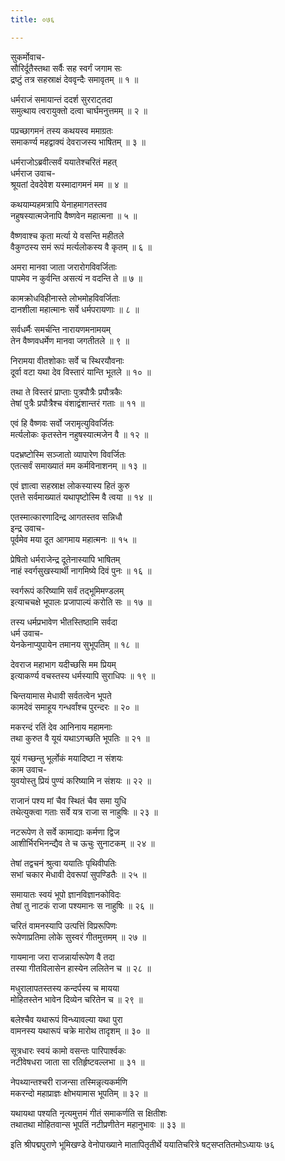 ```yaml
---
title: ०७६

---
```

सुकर्मोवाच-  
सौरिर्दूतैस्तथा सर्वैः सह स्वर्गं जगाम सः  
द्रष्टुं तत्र सहस्राक्षं देववृन्दैः समावृतम् ॥ १ ॥


धर्मराजं समायान्तं ददर्श सुरराट्तदा  
समुत्थाय त्वरायुक्तो दत्वा चार्घमनुत्तमम् ॥ २ ॥


पप्रच्छागमनं तस्य कथयस्व ममाग्रतः  
समाकर्ण्य महद्वाक्यं देवराजस्य भाषितम् ॥ ३ ॥


धर्मराजोऽब्रवीत्सर्वं ययातेश्चरितं महत्  
धर्मराज उवाच-  
श्रूयतां देवदेवेश यस्मादागमनं मम ॥ ४ ॥


कथयाम्यहमत्रापि येनाहमागतस्तव  
नहुषस्यात्मजेनापि वैष्णवेन महात्मना ॥ ५ ॥


वैष्णवाश्च कृता मर्त्या ये वसन्ति महीतले  
वैकुण्ठस्य समं रूपं मर्त्यलोकस्य वै कृतम् ॥ ६ ॥


अमरा मानवा जाता जरारोगविवर्जिताः  
पापमेव न कुर्वन्ति असत्यं न वदन्ति ते ॥ ७ ॥


कामक्रोधविहीनास्ते लोभमोहविवर्जिताः  
दानशीला महात्मानः सर्वे धर्मपरायणाः ॥ ८ ॥


सर्वधर्मैः समर्चन्ति नारायणमनामयम्  
तेन वैष्णवधर्मेण मानवा जगतीतले ॥ ९ ॥


निरामया वीतशोकाः सर्वे च स्थिरयौवनाः  
दूर्वा वटा यथा देव विस्तारं यान्ति भूतले ॥ १० ॥


तथा ते विस्तरं प्राप्ताः पुत्रपौत्रैः प्रपौत्रकैः  
तेषां पुत्रैः प्रपौत्रैश्च वंशाद्वंशान्तरं गताः ॥ ११ ॥


एवं हि वैष्णवः सर्वो जरामृत्युविवर्जितः  
मर्त्यलोकः कृतस्तेन नहुषस्यात्मजेन वै ॥ १२ ॥


पदभ्रष्टोस्मि सञ्जातो व्यापारेण विवर्जितः  
एतत्सर्वं समाख्यातं मम कर्मविनाशनम् ॥ १३ ॥


एवं ज्ञात्वा सहस्राक्ष लोकस्यास्य हितं कुरु  
एतत्ते सर्वमाख्यातं यथापृष्टोस्मि वै त्वया ॥ १४ ॥


एतस्मात्कारणादिन्द्र आगतस्तव सन्निधौ  
इन्द्र उवाच-  
पूर्वमेव मया दूत आगमाय महात्मनः ॥ १५ ॥


प्रेषितो धर्मराजेन्द्र दूतेनास्यापि भाषितम्  
नाहं स्वर्गसुखस्यार्थी नागमिष्ये दिवं पुनः ॥ १६ ॥


स्वर्गरूपं करिष्यामि सर्वं तद्भूमिमण्डलम्  
इत्याचचक्षे भूपालः प्रजापाल्यं करोति सः ॥ १७ ॥


तस्य धर्मप्रभावेण भीतस्तिष्ठामि सर्वदा  
धर्म उवाच-  
येनकेनाप्युपायेन तमानय सुभूपतिम् ॥ १८ ॥


देवराज महाभाग यदीच्छसि मम प्रियम्  
इत्याकर्ण्य वचस्तस्य धर्मस्यापि सुराधिपः ॥ १९ ॥


चिन्तयामास मेधावी सर्वतत्वेन भूपते  
कामदेवं समाहूय गन्धर्वांश्च पुरन्दरः ॥ २० ॥


मकरन्दं रतिं देव आनिनाय महामनाः  
तथा कुरुत वै यूयं यथाऽगच्छति भूपतिः ॥ २१ ॥


यूयं गच्छन्तु भूर्लोकं मयादिष्टा न संशयः  
काम उवाच-  
युवयोस्तु प्रियं पुण्यं करिष्यामि न संशयः ॥ २२ ॥


राजानं पश्य मां चैव स्थितं चैव समा युधि  
तथेत्युक्त्वा गताः सर्वे यत्र राजा स नाहुषिः ॥ २३ ॥


नटरूपेण ते सर्वे कामाद्याः कर्मणा द्विज  
आशीर्भिरभिनन्द्यैव ते च ऊचुः सुनाटकम् ॥ २४ ॥


तेषां तद्वचनं श्रुत्वा ययातिः पृथिवीपतिः  
सभां चकार मेधावी देवरूपां सुपण्डितैः ॥ २५ ॥


समायातः स्वयं भूपो ज्ञानविज्ञानकोविदः  
तेषां तु नाटकं राजा पश्यमानः स नाहुषिः ॥ २६ ॥


चरितं वामनस्यापि उत्पत्तिं विप्ररूपिणः  
रूपेणाप्रतिमा लोके सुस्वरं गीतमुत्तमम् ॥ २७ ॥


गायमाना जरा राजन्नार्यारूपेण वै तदा  
तस्या गीतविलासेन हास्येन ललितेन च ॥ २८ ॥


मधुरालापतस्तस्य कन्दर्पस्य च मायया  
मोहितस्तेन भावेन दिव्येन चरितेन च ॥ २९ ॥


बलेश्चैव यथारूपं विन्ध्यावल्या यथा पुरा  
वामनस्य यथारूपं चक्रे मारोथ तादृशम् ॥ ३० ॥


सूत्रधारः स्वयं कामो वसन्तः पारिपार्श्वकः  
नटीवेषधरा जाता सा रतिर्हृष्टवल्लभा ॥ ३१ ॥


नेपथ्यान्तश्चरी राजन्सा तस्मिन्नृत्यकर्मणि  
मकरन्दो महाप्राज्ञः क्षोभयामास भूपतिम् ॥ ३२ ॥


यथायथा पश्यति नृत्यमुत्तमं गीतं समाकर्णति स क्षितीशः  
तथातथा मोहितवान्स भूपतिं नटीप्रणीतेन महानुभावः ॥ ३३ ॥


इति श्रीपद्मपुराणे भूमिखण्डे वेनोपाख्याने मातापितृतीर्थे ययातिचरित्रे षट्सप्ततितमोऽध्यायः ७६